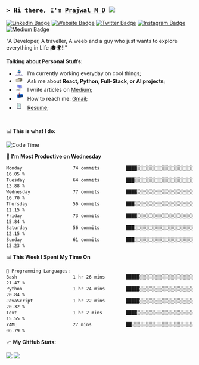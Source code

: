 ### <samp>&gt; Hi there, I'm <a href="https://prajwalmd.vercel.app/" target="_blank">Prajwal M D</a> <img src="https://media.giphy.com/media/hvRJCLFzcasrR4ia7z/giphy.gif" width="25"> </samp>

[![Linkedin Badge](https://img.shields.io/badge/-LinkedIn-0e76a8?style=flat-square&logo=Linkedin&logoColor=white)](https://www.linkedin.com/in/prajwal-m-d)
[![Website Badge](https://img.shields.io/badge/Website-3b5998?style=flat-square&logo=google-chrome&logoColor=white)](https://prajwalmd.vercel.app/)
[![Twitter Badge](https://img.shields.io/badge/-Twitter-00acee?style=flat-square&logo=Twitter&logoColor=white)](https://x.com/PrajwalMD18)
[![Instagram Badge](https://img.shields.io/badge/-Instagram-e4405f?style=flat-square&logo=Instagram&logoColor=white)](https://www.instagram.com/_.praj.wal._/)
[![Medium Badge](https://img.shields.io/badge/medium-%2312100E.svg?&style=for-square&logo=medium&logoColor=white)](https://medium.com/@prajju.18gryphon)

"A Developer, A traveller, A weeb and a guy who just wants to explore everything in Life 🎓🌍‼️"
  

**Talking about Personal Stuffs:**

- <img src="assets/developer.gif" width="21" />&nbsp;&nbsp; I’m currently working everyday on cool things;
- <img src="assets/message.gif" width="21" />&nbsp;&nbsp; Ask me about **React, Python, Full-Stack, or AI projects**;
- <img src="assets/laptop.gif" width="21" />&nbsp;&nbsp; I write articles on [Medium](https://medium.com/@prajju.18gryphon);
- <img src="assets/letterbox.gif" width="21" />&nbsp;&nbsp; How to reach me: [Gmail](prajju.18gryphon@gmail.com);
- <img src="assets/doc.gif" width="21" />&nbsp;&nbsp; [Resume](https://portfoliochatbot-h3zm.onrender.com/resume);

</br>

📊 **This is what I do:**
<!--START_SECTION:waka-->
![Code Time](http://img.shields.io/badge/Code%20Time-13%20hrs%2041%20mins-blue)

📅 **I'm Most Productive on Wednesday** 

```text
Monday                   74 commits          ████░░░░░░░░░░░░░░░░░░░░░   16.05 % 
Tuesday                  64 commits          ███░░░░░░░░░░░░░░░░░░░░░░   13.88 % 
Wednesday                77 commits          ████░░░░░░░░░░░░░░░░░░░░░   16.70 % 
Thursday                 56 commits          ███░░░░░░░░░░░░░░░░░░░░░░   12.15 % 
Friday                   73 commits          ████░░░░░░░░░░░░░░░░░░░░░   15.84 % 
Saturday                 56 commits          ███░░░░░░░░░░░░░░░░░░░░░░   12.15 % 
Sunday                   61 commits          ███░░░░░░░░░░░░░░░░░░░░░░   13.23 % 
```


📊 **This Week I Spent My Time On** 

```text
💬 Programming Languages: 
Bash                     1 hr 26 mins        █████░░░░░░░░░░░░░░░░░░░░   21.47 % 
Python                   1 hr 24 mins        █████░░░░░░░░░░░░░░░░░░░░   20.84 % 
JavaScript               1 hr 22 mins        █████░░░░░░░░░░░░░░░░░░░░   20.32 % 
Text                     1 hr 2 mins         ████░░░░░░░░░░░░░░░░░░░░░   15.55 % 
YAML                     27 mins             ██░░░░░░░░░░░░░░░░░░░░░░░   06.79 % 
```


<!--END_SECTION:waka-->


📈 **My GitHub Stats:**

<p>
  <img height="180em" src="https://github-readme-stats.vercel.app/api?username=Prajwal18-MD&show_icons=true&hide_border=true&count_private=true&include_all_commits=true" />
  <img height="180em" src="https://github-readme-stats.vercel.app/api/top-langs/?username=Prajwal18-MD&exclude_repo=KNN-Image-Classification&show_icons=true&hide_border=true&layout=compact&langs_count=8"/>
</p>
